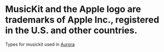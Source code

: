 # MusicKit and the Apple logo are trademarks of Apple Inc., registered in the U.S. and other countries.

Types for musickit used in [Aurora](https://github.com/Zolvy/Aurora)